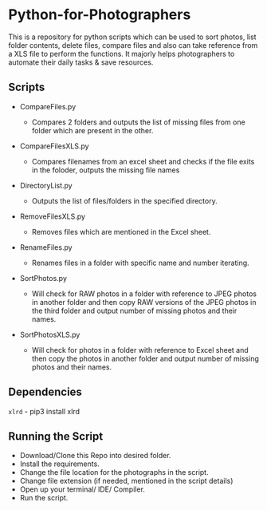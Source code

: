 # Python-for-Photographers
This is a repository for python scripts which can be used to sort photos, list folder contents, delete files, compare files and also can take reference from a XLS file to perform the functions. It majorly helps photographers to automate their daily tasks & save resources.

## Scripts
- CompareFiles.py
  - Compares 2 folders and outputs the list of missing files from one folder which are present in the other.

- CompareFilesXLS.py
  - Compares filenames from an excel sheet and checks if the file exits in the foloder, outputs the missing file names

- DirectoryList.py
  - Outputs the list of files/folders in the specified directory.

- RemoveFilesXLS.py
  - Removes files which are mentioned in the Excel sheet.

- RenameFiles.py
  - Renames files in a folder with specific name and number iterating.  

- SortPhotos.py
  - Will check for RAW photos in a folder with reference to JPEG photos in another folder and then copy RAW versions of the JPEG photos in the third folder and output number of missing photos and their names.

- SortPhotosXLS.py
  - Will check for photos in a folder with reference to Excel sheet and then copy the photos in another folder and output number of missing photos and their names.



## Dependencies

`xlrd` - pip3 install xlrd

## Running the Script

- Download/Clone this Repo into desired folder.
- Install the requirements.
- Change the file location for the photographs in the script.
- Change file extension (if needed, mentioned in the script details) 
- Open up your terminal/ IDE/ Compiler. 
- Run the script.